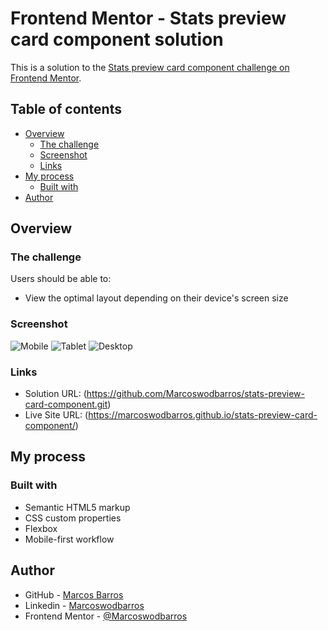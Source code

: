 # Frontend Mentor - Stats preview card component solution

This is a solution to the [Stats preview card component challenge on Frontend Mentor](https://www.frontendmentor.io/challenges/stats-preview-card-component-8JqbgoU62).

## Table of contents

- [Overview](#overview)
  - [The challenge](#the-challenge)
  - [Screenshot](#screenshot)
  - [Links](#links)
- [My process](#my-process)
  - [Built with](#built-with)
- [Author](#author)



## Overview

### The challenge

Users should be able to:

- View the optimal layout depending on their device's screen size

### Screenshot

![Mobile](https://user-images.githubusercontent.com/108278189/203686477-bc620cdd-58a3-4391-a956-00be1f327407.png)
![Tablet](https://user-images.githubusercontent.com/108278189/203686523-adabdfd4-7c49-4294-8431-86dfe91dec3a.png)
![Desktop](https://user-images.githubusercontent.com/108278189/203686560-21bff601-afc5-48bb-bb1f-198532a4606c.png)


### Links

- Solution URL: (https://github.com/Marcoswodbarros/stats-preview-card-component.git)
- Live Site URL: (https://marcoswodbarros.github.io/stats-preview-card-component/)



## My process

### Built with

- Semantic HTML5 markup
- CSS custom properties
- Flexbox
- Mobile-first workflow


## Author

- GitHub - [Marcos Barros](https://github.com/Marcoswodbarros)
- Linkedin - [Marcoswodbarros](www.linkedin.com/in/marcoswodbarros)
- Frontend Mentor - [@Marcoswodbarros](https://www.frontendmentor.io/profile/Marcoswodbarros)
